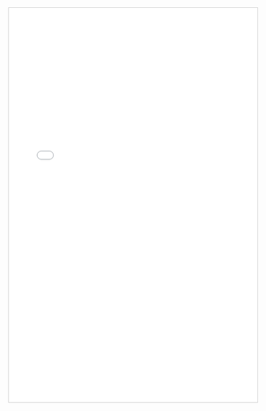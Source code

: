 <iframe src="./files/API文档.pdf#navpanes=0&toolbar=0" width="100%" height="800px" style="border: 1px solid #ccc; overflow: auto;"></iframe>
